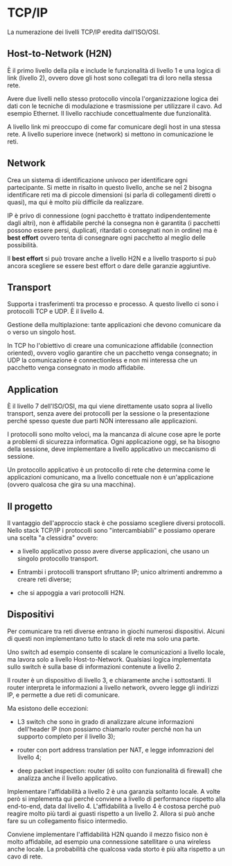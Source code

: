 # TCP/IP

La numerazione dei livelli TCP/IP eredita dall'ISO/OSI.

## Host-to-Network (H2N)

È il primo livello della pila e include le funzionalità di livello 1 e una logica di link (livello 2), ovvero dove gli
host sono collegati tra di loro nella stessa rete.

Avere due livelli nello stesso protocollo vincola l'organizzazione logica dei dati con le tecniche di modulazione e
trasmissione per utilizzare il cavo. Ad esempio Ethernet. Il livello racchiude concettualmente due funzionalità.

A livello link mi preoccupo di come far comunicare degli host in una stessa rete. A livello superiore invece (network)
si mettono in comunicazione le reti.

## Network

Crea un sistema di identificazione univoco per identificare ogni partecipante. Si mette in risalto in questo livello,
anche se nel 2 bisogna identificare reti ma di piccole dimensioni (si parla di collegamenti diretti o quasi), ma qui
è molto più difficile da realizzare.

IP è privo di connessione (ogni pacchetto è trattato indipendentemente dagli altri), non è affidabile perché la consegna
non è garantita (i pacchetti possono essere persi, duplicati, ritardati o consegnati non in ordine) ma è **best effort**
ovvero tenta di consegnare ogni pacchetto al meglio delle possibilità.

Il **best effort** si può trovare anche a livello H2N e a livello trasporto si può ancora scegliere se essere best
effort o dare delle garanzie aggiuntive.

## Transport

Supporta i trasferimenti tra processo e processo. A questo livello ci sono i protocolli TCP e UDP. È il livello 4.

Gestione della multiplazione: tante applicazioni che devono comunicare da o verso un singolo host.

In TCP ho l'obiettivo di creare una comunicazione affidabile (connection oriented), ovvero voglio garantire che un
pacchetto venga consegnato; in UDP la comunicazione è connectionless e non mi interessa che un pacchetto venga
consegnato in modo affidabile.

## Application

È il livello 7 dell'ISO/OSI, ma qui viene direttamente usato sopra al livello transport, senza avere dei protocolli
per la sessione o la presentazione perché spesso queste due parti NON interessano alle applicazioni.

I protocolli sono molto veloci, ma la mancanza di alcune cose apre le porte a problemi di sicurezza informatica. Ogni
applicazione oggi, se ha bisogno della sessione, deve implementare a livello applicativo un meccanismo di sessione.

Un protocollo applicativo è un protocollo di rete che determina come le applicazioni comunicano, ma a livello
concettuale non è un'applicazione (ovvero qualcosa che gira su una macchina).

## Il progetto

Il vantaggio dell'approccio stack è che possiamo scegliere diversi protocolli. Nello stack TCP/IP i protocolli sono
"intercambiabili" e possiamo operare una scelta "a clessidra" ovvero:

- a livello applicativo posso avere diverse applicazioni, che usano un singolo protocollo transport.

- Entrambi i protocolli transport sfruttano IP; unico altrimenti andremmo a creare reti diverse;

- che si appoggia a vari protocolli H2N.

## Dispositivi

Per comunicare tra reti diverse entrano in giochi numerosi dispositivi. Alcuni di questi non implementano tutto lo stack
di rete ma solo una parte.

Uno switch ad esempio consente di scalare le comunicazioni a livello locale, ma lavora solo a livello Host-to-Network.
Qualsiasi logica implementata sullo switch è sulla base di informazioni contenute a livello 2.

Il router è un dispositivo di livello 3, e chiaramente anche i sottostanti. Il router interpreta le informazioni a
livello network, ovvero legge gli indirizzi IP, e permette a due reti di comunicare.

Ma esistono delle eccezioni:

- L3 switch che sono in grado di analizzare alcune informazioni dell'header IP (non possiamo chiamarlo router perché non
ha un supporto completo per il livello 3);

- router con port address translation per NAT, e legge infomrazioni del livello 4;

- deep packet inspection: router (di solito con funzionalità di firewall) che analizza anche il livello applicativo.

Implementare l'affidabilità a livello 2 è una garanzia soltanto locale. A volte però si implementa qui perché conviene
a livello di performance rispetto alla end-to-end, data dal livello 4. L'affidabilità a livello 4 è costosa perché può
reagire molto più tardi ai guasti rispetto a un livello 2.
Allora si può anche fare su un collegamento fisico intermedio.

Conviene implementare l'affidabilità H2N quando il mezzo fisico non è molto affidabile, ad esempio una connessione
satellitare o una wireless anche locale. La probabilità che qualcosa vada storto è più alta rispetto a un cavo di rete.
